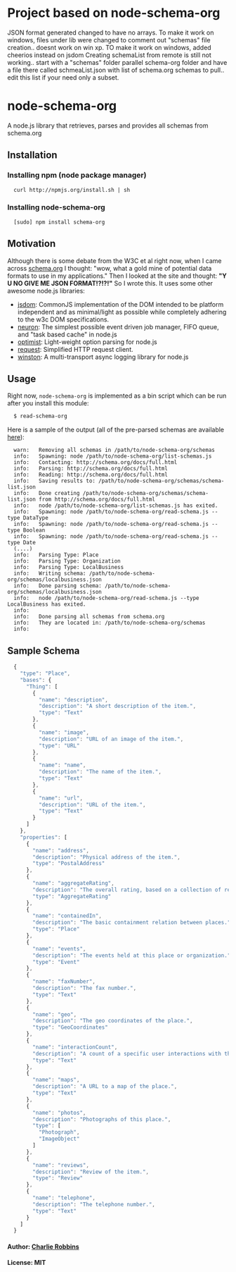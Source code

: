 # Project based on node-schema-org
JSON format generated changed to have no arrays.
To make it work on windows, files under lib were changed to comment out "schemas" file creation.. doesnt work
on win xp.
TO make it work on windows, added cheerios instead on jsdom
Creating schemaList from remote is still not working.. start with a "schemas" folder parallel schema-org folder and 
have a file there called schmeaList.json with list of schema.org schemas to pull.. edit this list if your need
only a subset.


# node-schema-org

A node.js library that retrieves, parses and provides all schemas from schema.org

## Installation

### Installing npm (node package manager)
```
  curl http://npmjs.org/install.sh | sh
```

### Installing node-schema-org
```
  [sudo] npm install schema-org
```

## Motivation
Although there is some debate from the W3C et al right now, when I came across [schema.org][0] I thought: "wow, what a gold mine of potential data formats to use in my applications." Then I looked at the site and thought: **"Y U NO GIVE ME JSON FORMAT!?!?!"** So I wrote this. It uses some other awesome node.js libraries:

* [jsdom](http://github.com/tmpvar/jsdom): CommonJS implementation of the DOM intended to be platform independent and as minimal/light as possible while completely adhering to the w3c DOM specifications.
* [neuron](http://github.com/indexzero/neuron): The simplest possible event driven job manager, FIFO queue, and "task based cache" in node.js
* [optimist](http://github.com/substack/node-optimist): Light-weight option parsing for node.js
* [request](http://github.com/mikeal/request): Simplified HTTP request client.
* [winston](http://github.com/indexzero/winston): A multi-transport async logging library for node.js

## Usage
Right now, `node-schema-org` is implemented as a bin script which can be run after you install this module: 

``` bash
  $ read-schema-org
```

Here is a sample of the output (all of the pre-parsed schemas are available [here](http://github.com/indexzero/node-schema-org/tree/master/schemas)): 

```
  warn:   Removing all schemas in /path/to/node-schema-org/schemas
  info:   Spawning: node /path/to/node-schema-org/list-schemas.js
  info:   Contacting: http://schema.org/docs/full.html
  info:   Parsing: http://schema.org/docs/full.html
  info:   Reading: http://schema.org/docs/full.html
  info:   Saving results to: /path/to/node-schema-org/schemas/schema-list.json
  info:   Done creating /path/to/node-schema-org/schemas/schema-list.json from http://schema.org/docs/full.html
  info:   node /path/to/node-schema-org/list-schemas.js has exited.
  info:   Spawning: node /path/to/node-schema-org/read-schema.js --type DataType
  info:   Spawning: node /path/to/node-schema-org/read-schema.js --type Boolean
  info:   Spawning: node /path/to/node-schema-org/read-schema.js --type Date
  (....)
  info:   Parsing Type: Place
  info:   Parsing Type: Organization
  info:   Parsing Type: LocalBusiness
  info:   Writing schema: /path/to/node-schema-org/schemas/localbusiness.json
  info:   Done parsing schema: /path/to/node-schema-org/schemas/localbusiness.json
  info:   node /path/to/node-schema-org/read-schema.js --type LocalBusiness has exited.
  info:   
  info:   Done parsing all schemas from schema.org
  info:   They are located in: /path/to/node-schema-org/schemas
  info:   
```

## Sample Schema 

``` js
  {
    "type": "Place",
    "bases": {
      "Thing": [
        {
          "name": "description",
          "description": "A short description of the item.",
          "type": "Text"
        },
        {
          "name": "image",
          "description": "URL of an image of the item.",
          "type": "URL"
        },
        {
          "name": "name",
          "description": "The name of the item.",
          "type": "Text"
        },
        {
          "name": "url",
          "description": "URL of the item.",
          "type": "Text"
        }
      ]
    },
    "properties": [
      {
        "name": "address",
        "description": "Physical address of the item.",
        "type": "PostalAddress"
      },
      {
        "name": "aggregateRating",
        "description": "The overall rating, based on a collection of reviews or ratings, of the item.",
        "type": "AggregateRating"
      },
      {
        "name": "containedIn",
        "description": "The basic containment relation between places.",
        "type": "Place"
      },
      {
        "name": "events",
        "description": "The events held at this place or organization.",
        "type": "Event"
      },
      {
        "name": "faxNumber",
        "description": "The fax number.",
        "type": "Text"
      },
      {
        "name": "geo",
        "description": "The geo coordinates of the place.",
        "type": "GeoCoordinates"
      },
      {
        "name": "interactionCount",
        "description": "A count of a specific user interactions with this item—for example, 20 UserLikes, 5 UserComments, or 300 UserDownloads. The user interaction type should be one of the sub types of UserInteraction.",
        "type": "Text"
      },
      {
        "name": "maps",
        "description": "A URL to a map of the place.",
        "type": "Text"
      },
      {
        "name": "photos",
        "description": "Photographs of this place.",
        "type": [
          "Photograph",
          "ImageObject"
        ]
      },
      {
        "name": "reviews",
        "description": "Review of the item.",
        "type": "Review"
      },
      {
        "name": "telephone",
        "description": "The telephone number.",
        "type": "Text"
      }
    ]
  }
```

#### Author: [Charlie Robbins][0]
#### License: MIT

[0]: http://blog.nodejitsu.com